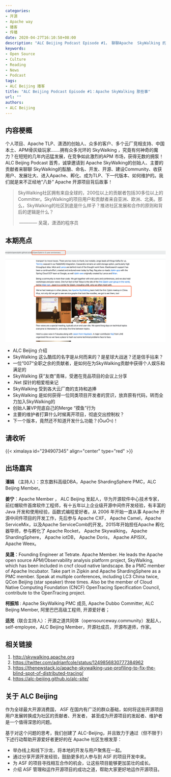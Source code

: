 ```yaml
---
categories:
- 开源
- Apache way
- 播客
- 传播
date: 2020-04-27T16:10:58+08:00
description: "ALC Beijing Podcast Episode #1， 聊聊Apache  SkyWalking 的故事！是幸运还是坚持？是技术实力过硬？还是人缘杠杆？Apache TLP 是如何炼成的？这些你都需要了解一下。"
keywords:
- Open Source
- Culture
- Reading
- News
- Podcast
tags:
- ALC Beijing 播客
title: "ALC Beijing Podcast Episode #1：Apache SkyWalking 那些事"
url: ""
authors:
- ALC Beijing
---
```


## 内容梗概

个人项目、Apache TLP、潇洒的创始人、众多的客户、多个云厂竞相支持、中国本土、APM骨灰级玩家.......拥有众多光环的 SkyWalking ，究竟有何神奇的魔力？在短短的几年内迅猛发展，在竞争如此激烈的APM 市场，获得无数的拥泵！ ALC Beijing Podcast 首秀，诚挚邀请到 Apache SkyWalking的创始人、主要的贡献者来聊聊 SkyWalking的酝酿、命名、开发、开源、建设Community、收获用户、发展壮大、进入Apache、孵化、成为TLP、下一代版本、如何维护的。我们就是来不正经地“八卦” Apache 开源项目背后故事！

>  SkyWalking社区拥有来自全球的，200位以上的贡献者包括30多位以上的 Committer。SkyWalking的项目用户和贡献者来自亚洲、欧洲、北美。那么，SkyWalking的社区到底是什么样子？推进社区发展和合作的原则和背后的逻辑是什么？
>
> ​              ———— 吴晟，潇洒的程序员

## 本期亮点

![](../../images/Podcast/openzipkin-and-skywalking.png)

* ALC Beijing 介绍
* SkyWalking 这么酷炫的名字是从何而来的？是星球大战迷？还是信手拈来？
* 一位”007“全职之余的贡献者，是如何在为SkyWalking贡献中获得个人娱乐和满足的
* SkyWalking 获“友商”青睐，受邀在竞品项目的会议上分享
* .Net 探针的相爱相亲记
* SkyWalking 受到各大云厂商的支持和追捧
* SkyWalking 是如何获得一位同类项目开发者的赏识，放弃原有代码，转而全力加入SkyWalking的
* 创始人兼VP兜底自己的Merge “摸鱼”行为
* 主要的维护者打算什么时候离开项目，彻底交出控制权？
* 下一个版本，竟然还不知道开发什么功能？(ÒωÓױ)！

## 请收听

{{< ximalaya id="294907345" align="center" type="red" >}}

## 出场嘉宾

**潘娟** （主持人）：京东数科高级DBA，Apache ShardingSphere PMC，ALC Beijing Member。

**姜宁**：Apache Member ， ALC Beijing 发起人，华为开源软件中心技术专家，前红帽软件首席软件工程师，有十五年以上企业级开源中间件开发经验，有丰富的 Java 开发和使用经验，函数式编程爱好者。从 2006 年开始一直从事 Apache 开源中间件项目的开发工作，先后参与 Apache CXF， Apache Camel，Apache ServiceMix，以及Apache ServiceComb的开发。2015年开始担任Apache 孵化器导师，参与孵化了 Apache Rocket， Apache Skywalking， Apache ShardingSphere， Apache iotDB， Apache Doris， Apache APISIX， Apache Weex。

**吴晟**：Founding Engineer at Tetrate. Apache Member. He leads the Apache open source APM/Observability analysis platform project, SkyWalking, which has been included in cncf cloud native landscape. Be a PMC member of Apache Incubator. Take part in Zipkin and Apache ShardingSphere as a PMC member. Speak at multiple conferences, including LC3 China twice, QCon Beijing (star speaker) three times. Also be the member of Cloud Native Computing Foundation (CNCF) OpenTracing Specification Council, contribute to the OpenTracing project.

**柯振旭** : Apache SkyWalking PMC 成员, Apache Dubbo Committer, ALC Beijing Member, 阿里巴巴高级工程师, 开源爱好者；

**适兕**（联合主持人）：开源之道共同体（opensourceway.community）发起人，self-employee，ALC Beijing Member，开源社成员，开源布道师，作家。

## 相关链接

1. http://skywalking.apache.org
2. https://twitter.com/adrianfcole/status/1249856830777384962
3. https://thenewstack.io/apache-skywalking-use-profiling-to-fix-the-blind-spot-of-distributed-tracing/
4. https://alc-beijing.github.io/alc-site/

## 关于 ALC Beijing

作为全球最大开源消费国， ASF 在国内有广泛的群众基础，如何将这些开源项目用户发展转换成为社区的贡献者、开发者， 甚至成为开源项目的发起者、维护者是一个值得深思的问题。

基于对这个问题的思考，我们创建了 ALC-Beijing，并且致力于通过（但不限于）下述行动帮助开源爱好者更好的在 Apache 社区生根发芽：

- 举办线上和线下沙龙，将本地的开发与用户聚焦在一起。
- 通过分享开源开发经验，鼓励更多的人参与到 ASF 的项目开发中来。
- 为 ASF 的项目寻找相互合作的机会，让这些项目能够更加茁壮的成长。
- 介绍 ASF 管理和运作开源项目的成功之道，帮助大家更好地运作开源项目。
